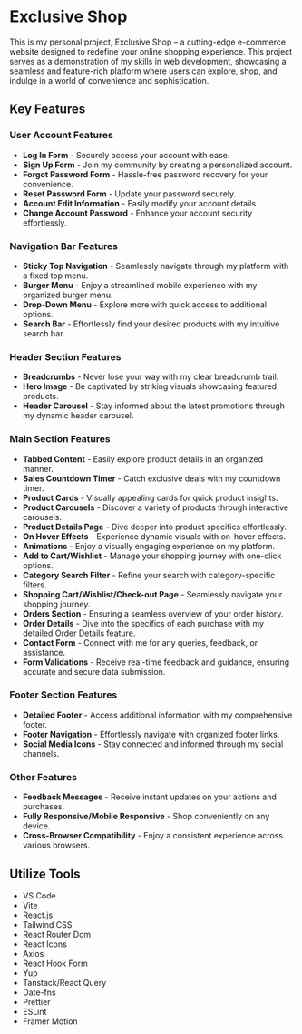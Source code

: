 # Exclusive Shop

This is my personal project, Exclusive Shop – a cutting-edge e-commerce website designed to redefine your online shopping experience. This project serves as a demonstration of my skills in web development, showcasing a seamless and feature-rich platform where users can explore, shop, and indulge in a world of convenience and sophistication.

## Key Features

### User Account Features

-   **Log In Form** - Securely access your account with ease.
-   **Sign Up Form** - Join my community by creating a personalized account.
-   **Forgot Password Form** - Hassle-free password recovery for your convenience.
-   **Reset Password Form** - Update your password securely.
-   **Account Edit Information** - Easily modify your account details.
-   **Change Account Password** - Enhance your account security effortlessly.

### Navigation Bar Features

-   **Sticky Top Navigation** - Seamlessly navigate through my platform with a fixed top menu.
-   **Burger Menu** - Enjoy a streamlined mobile experience with my organized burger menu.
-   **Drop-Down Menu** - Explore more with quick access to additional options.
-   **Search Bar** - Effortlessly find your desired products with my intuitive search bar.

### Header Section Features

-   **Breadcrumbs** - Never lose your way with my clear breadcrumb trail.
-   **Hero Image** - Be captivated by striking visuals showcasing featured products.
-   **Header Carousel** - Stay informed about the latest promotions through my dynamic header carousel.

### Main Section Features

-   **Tabbed Content** - Easily explore product details in an organized manner.
-   **Sales Countdown Timer** - Catch exclusive deals with my countdown timer.
-   **Product Cards** - Visually appealing cards for quick product insights.
-   **Product Carousels** - Discover a variety of products through interactive carousels.
-   **Product Details Page** - Dive deeper into product specifics effortlessly.
-   **On Hover Effects** - Experience dynamic visuals with on-hover effects.
-   **Animations** - Enjoy a visually engaging experience on my platform.
-   **Add to Cart/Wishlist** - Manage your shopping journey with one-click options.
-   **Category Search Filter** - Refine your search with category-specific filters.
-   **Shopping Cart/Wishlist/Check-out Page** - Seamlessly navigate your shopping journey.
-   **Orders Section** - Ensuring a seamless overview of your order history.
-   **Order Details** - Dive into the specifics of each purchase with my detailed Order Details feature.
-   **Contact Form** - Connect with me for any queries, feedback, or assistance.
-   **Form Validations** - Receive real-time feedback and guidance, ensuring accurate and secure data submission.

### Footer Section Features

-   **Detailed Footer** - Access additional information with my comprehensive footer.
-   **Footer Navigation** - Effortlessly navigate with organized footer links.
-   **Social Media Icons** - Stay connected and informed through my social channels.

### Other Features

-   **Feedback Messages** - Receive instant updates on your actions and purchases.
-   **Fully Responsive/Mobile Responsive** - Shop conveniently on any device.
-   **Cross-Browser Compatibility** - Enjoy a consistent experience across various browsers.

## Utilize Tools

-   VS Code
-   Vite
-   React.js
-   Tailwind CSS
-   React Router Dom
-   React Icons
-   Axios
-   React Hook Form
-   Yup
-   Tanstack/React Query
-   Date-fns
-   Prettier
-   ESLint
-   Framer Motion
